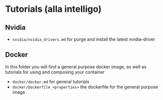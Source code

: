 # Tutorials (alla intelligo)

## Nvidia
- `nvidia/nvidia_drivers.md` for purge and install the latest nvidia-driver
## Docker
In this folder you will find a general purpose docker image, as well as tutorials for using and composing your container
- `docker/docker.md` for general tutorials
- `docker/Dockerfile_<properties>` the dockerfile for the general purpose image
